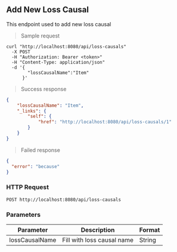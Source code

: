 ## Add New Loss Causal

This endpoint used to add new loss causal

> Sample request

```shell
curl "http://localhost:8080/api/loss-causals"
  -X POST
  -H "Authorization: Bearer <token>"
  -H "Content-Type: application/json"
  -d '{
        "lossCausalName":"Item"
      }'
```

> Success response

```json
{
    "lossCausalName": "Item",
    "_links": {
        "self": {
            "href": "http://localhost:8080/api/loss-causals/1"
        }
    }
}
```

> Failed response

```json
{
  "error": "because"
}
```

### HTTP Request

`POST http://localhost:8080/api/loss-causals`

### Parameters

Parameter | Description | Format 
--------- | ----------- | ------ 
lossCausalName | Fill with loss causal name | String 